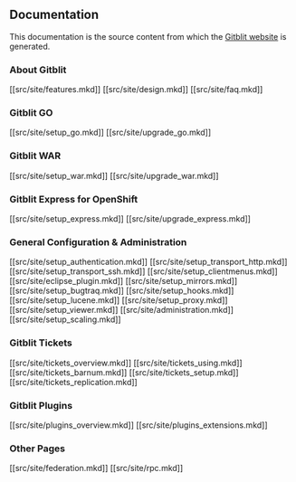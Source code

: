 ## Documentation

This documentation is the source content from which the [Gitblit website](http://gitblit.com) is generated.

### About Gitblit

[[src/site/features.mkd]]
[[src/site/design.mkd]]
[[src/site/faq.mkd]]

### Gitblit GO

[[src/site/setup_go.mkd]]
[[src/site/upgrade_go.mkd]]

### Gitblit WAR

[[src/site/setup_war.mkd]]
[[src/site/upgrade_war.mkd]]

### Gitblit Express for OpenShift

[[src/site/setup_express.mkd]]
[[src/site/upgrade_express.mkd]]

### General Configuration & Administration

[[src/site/setup_authentication.mkd]]
[[src/site/setup_transport_http.mkd]]
[[src/site/setup_transport_ssh.mkd]]
[[src/site/setup_clientmenus.mkd]]
[[src/site/eclipse_plugin.mkd]]
[[src/site/setup_mirrors.mkd]]
[[src/site/setup_bugtraq.mkd]]
[[src/site/setup_hooks.mkd]]
[[src/site/setup_lucene.mkd]]
[[src/site/setup_proxy.mkd]]
[[src/site/setup_viewer.mkd]]
[[src/site/administration.mkd]]
[[src/site/setup_scaling.mkd]]

### Gitblit Tickets

[[src/site/tickets_overview.mkd]]
[[src/site/tickets_using.mkd]]
[[src/site/tickets_barnum.mkd]]
[[src/site/tickets_setup.mkd]]
[[src/site/tickets_replication.mkd]]

### Gitblit Plugins

[[src/site/plugins_overview.mkd]]
[[src/site/plugins_extensions.mkd]]

### Other Pages

[[src/site/federation.mkd]]
[[src/site/rpc.mkd]]
